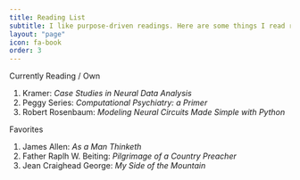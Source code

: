 ```yaml
---
title: Reading List
subtitle: I like purpose-driven readings. Here are some things I read right now, along with some favorite books.
layout: "page"
icon: fa-book
order: 3
---
```

Currently Reading / Own
1. Kramer: *Case Studies in Neural Data Analysis*
2. Peggy Series: *Computational Psychiatry: a Primer*
3. Robert Rosenbaum: *Modeling Neural Circuits Made Simple with Python*

Favorites
1. James Allen: *As a Man Thinketh*
2. Father Raplh W. Beiting: *Pilgrimage of a Country Preacher*
3. Jean Craighead George: *My Side of the Mountain*
